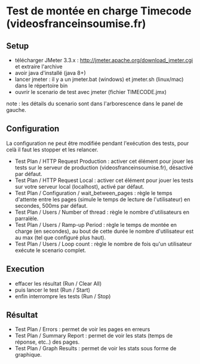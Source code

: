 # Test de montée en charge Timecode (videosfranceinsoumise.fr)

## Setup

* télécharger JMeter 3.3.x : http://jmeter.apache.org/download_jmeter.cgi et extraire l'archive
* avoir java d'installé (java 8+)
* lancer jmeter : il y a un jmeter.bat (windows) et jmeter.sh (linux/mac) dans le répertoire bin
* ouvrir le scenario de test avec jmeter (fichier TIMECODE.jmx)

note : les détails du scenario sont dans l'arborescence dans le panel de gauche.

## Configuration

La configuration ne peut être modifiée pendant l'exécution des tests, pour celà il faut les stopper et les relancer.

* Test Plan / HTTP Request Production : activer cet élément pour jouer les tests sur le serveur de production (videosfranceinsoumise.fr), désactivé par défaut.
* Test Plan / HTTP Request Local : activer cet élément pour jouer les tests sur votre serveur local (localhost), activé par défaut.
* Test Plan / Configuration / wait_between_pages : règle le temps d'attente entre les pages (simule le temps de lecture de l'utilisateur) en secondes, 500ms par défaut.
* Test Plan / Users / Number of thread : règle le nombre d'utilisateurs en parralèle.
* Test Plan / Users / Ramp-up Period : règle le temps de montée en charge (en secondes), au bout de cette durée le nombre d'utilisateur est au max (tel que configuré plus haut).
* Test Plan / Users / Loop count : règle le nombre de fois qu'un utilisateur exécute le scenario complet.

## Execution

* effacer les résultat (Run / Clear All)
* puis lancer le test (Run / Start)
* enfin interrompre les tests (Run / Stop)

## Résultat

* Test Plan / Errors : permet de voir les pages en erreurs
* Test Plan / Summary Report : permet de voir les stats (temps de réponse, etc..) des pages.
* Test Plan / Graph Results : permet de voir les stats sous forme de graphique.
